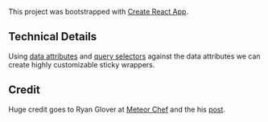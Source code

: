 This project was bootstrapped with [Create React App](https://github.com/facebookincubator/create-react-app).

## Technical Details

Using [data attributes](https://developer.mozilla.org/en-US/docs/Learn/HTML/Howto/Use_data_attributes) and [query selectors](https://developer.mozilla.org/en-US/docs/Web/API/Document/querySelector) against the data attributes we can create highly customizable sticky wrappers.

## Credit

Huge credit goes to Ryan Glover at [Meteor Chef](https://themeteorchef.com/) and the his [post](https://themeteorchef.com/tutorials/react-sticky-scroll).

